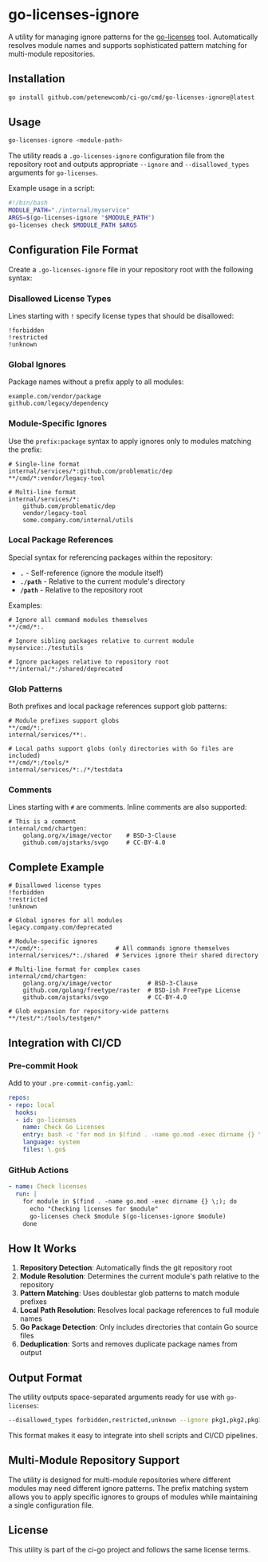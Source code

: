 # go-licenses-ignore

A utility for managing ignore patterns for the [go-licenses](https://github.com/google/go-licenses) tool. Automatically resolves module names and supports sophisticated pattern matching for multi-module repositories.

## Installation

```bash
go install github.com/petenewcomb/ci-go/cmd/go-licenses-ignore@latest
```

## Usage

```bash
go-licenses-ignore <module-path>
```

The utility reads a `.go-licenses-ignore` configuration file from the repository root and outputs appropriate `--ignore` and `--disallowed_types` arguments for `go-licenses`.

Example usage in a script:
```bash
#!/bin/bash
MODULE_PATH="./internal/myservice"
ARGS=$(go-licenses-ignore "$MODULE_PATH")
go-licenses check $MODULE_PATH $ARGS
```

## Configuration File Format

Create a `.go-licenses-ignore` file in your repository root with the following syntax:

### Disallowed License Types

Lines starting with `!` specify license types that should be disallowed:

```
!forbidden
!restricted
!unknown
```

### Global Ignores

Package names without a prefix apply to all modules:

```
example.com/vendor/package
github.com/legacy/dependency
```

### Module-Specific Ignores

Use the `prefix:package` syntax to apply ignores only to modules matching the prefix:

```
# Single-line format
internal/services/*:github.com/problematic/dep
**/cmd/*:vendor/legacy-tool

# Multi-line format
internal/services/*:
    github.com/problematic/dep
    vendor/legacy-tool
    some.company.com/internal/utils
```

### Local Package References

Special syntax for referencing packages within the repository:

- **`.`** - Self-reference (ignore the module itself)
- **`./path`** - Relative to the current module's directory  
- **`/path`** - Relative to the repository root

Examples:
```
# Ignore all command modules themselves
**/cmd/*:.

# Ignore sibling packages relative to current module
myservice:./testutils

# Ignore packages relative to repository root
**/internal/*:/shared/deprecated
```

### Glob Patterns

Both prefixes and local package references support glob patterns:

```
# Module prefixes support globs
**/cmd/*:.
internal/services/**:.

# Local paths support globs (only directories with Go files are included)
**/cmd/*:/tools/*
internal/services/*:./*/testdata
```

### Comments

Lines starting with `#` are comments. Inline comments are also supported:

```
# This is a comment
internal/cmd/chartgen:
    golang.org/x/image/vector    # BSD-3-Clause
    github.com/ajstarks/svgo     # CC-BY-4.0
```

## Complete Example

```
# Disallowed license types
!forbidden
!restricted
!unknown

# Global ignores for all modules
legacy.company.com/deprecated

# Module-specific ignores
**/cmd/*:.                    # All commands ignore themselves
internal/services/*:./shared  # Services ignore their shared directory

# Multi-line format for complex cases
internal/cmd/chartgen:
    golang.org/x/image/vector          # BSD-3-Clause
    github.com/golang/freetype/raster  # BSD-ish FreeType License
    github.com/ajstarks/svgo           # CC-BY-4.0

# Glob expansion for repository-wide patterns
**/test/*:/tools/testgen/*
```

## Integration with CI/CD

### Pre-commit Hook

Add to your `.pre-commit-config.yaml`:

```yaml
repos:
- repo: local
  hooks:
  - id: go-licenses
    name: Check Go Licenses
    entry: bash -c 'for mod in $(find . -name go.mod -exec dirname {} \;); do go-licenses check $mod $(go-licenses-ignore $mod); done'
    language: system
    files: \.go$
```

### GitHub Actions

```yaml
- name: Check licenses
  run: |
    for module in $(find . -name go.mod -exec dirname {} \;); do
      echo "Checking licenses for $module"
      go-licenses check $module $(go-licenses-ignore $module)
    done
```

## How It Works

1. **Repository Detection**: Automatically finds the git repository root
2. **Module Resolution**: Determines the current module's path relative to the repository
3. **Pattern Matching**: Uses doublestar glob patterns to match module prefixes
4. **Local Path Resolution**: Resolves local package references to full module names
5. **Go Package Detection**: Only includes directories that contain Go source files
6. **Deduplication**: Sorts and removes duplicate package names from output

## Output Format

The utility outputs space-separated arguments ready for use with `go-licenses`:

```bash
--disallowed_types forbidden,restricted,unknown --ignore pkg1,pkg2,pkg3
```

This format makes it easy to integrate into shell scripts and CI/CD pipelines.

## Multi-Module Repository Support

The utility is designed for multi-module repositories where different modules may need different ignore patterns. The prefix matching system allows you to apply specific ignores to groups of modules while maintaining a single configuration file.

## License

This utility is part of the ci-go project and follows the same license terms.